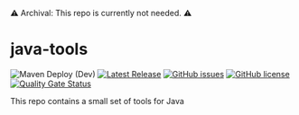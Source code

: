 
⚠️ Archival: This repo is currently not needed. ⚠️

# java-tools
![Maven Deploy (Dev)](https://github.com/dfuchss/java-tools/workflows/Maven%20Deploy%20(Dev)/badge.svg)
[![Latest Release](https://img.shields.io/github/release/dfuchss/java-tools.svg)](https://github.com/dfuchss/java-tools/releases/latest)
[![GitHub issues](https://img.shields.io/github/issues/dfuchss/java-tools.svg?style=square)](https://github.com/dfuchss/java-tools/issues)
[![GitHub license](https://img.shields.io/badge/license-MIT-blue.svg?style=square)](https://github.com/dfuchss/java-tools/blob/master/LICENSE.md)
[![Quality Gate Status](https://sonarcloud.io/api/project_badges/measure?project=dfuchss_java-tools&metric=alert_status)](https://sonarcloud.io/dashboard?id=dfuchss_java-tools)

This repo contains a small set of tools for Java

